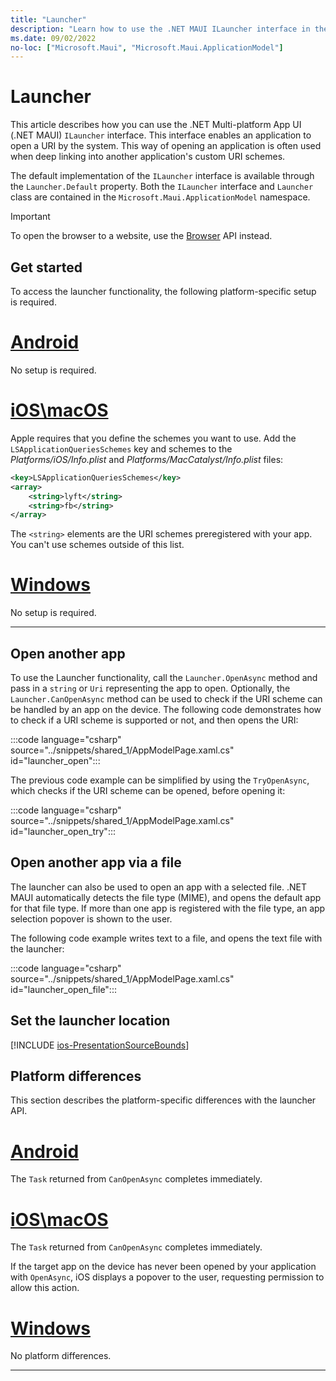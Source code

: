 ```yaml
---
title: "Launcher"
description: "Learn how to use the .NET MAUI ILauncher interface in the Microsoft.Maui.ApplicationModel namespace, which can open another application by URI."
ms.date: 09/02/2022
no-loc: ["Microsoft.Maui", "Microsoft.Maui.ApplicationModel"]
---
```


# Launcher

This article describes how you can use the .NET Multi-platform App UI (.NET MAUI) `ILauncher` interface. This interface enables an application to open a URI by the system. This way of opening an application is often used when deep linking into another application's custom URI schemes.

The default implementation of the `ILauncher` interface is available through the `Launcher.Default` property. Both the `ILauncher` interface and `Launcher` class are contained in the `Microsoft.Maui.ApplicationModel` namespace.

> [!IMPORTANT]
> To open the browser to a website, use the [Browser](open-browser.md) API instead.

## Get started

To access the launcher functionality, the following platform-specific setup is required.

<!-- markdownlint-disable MD025 -->
# [Android](#tab/android)

No setup is required.

# [iOS\macOS](#tab/ios)

Apple requires that you define the schemes you want to use. Add the `LSApplicationQueriesSchemes` key and schemes to the _Platforms/iOS/Info.plist_ and _Platforms/MacCatalyst/Info.plist_ files:

```xml
<key>LSApplicationQueriesSchemes</key>
<array>
    <string>lyft</string>  
    <string>fb</string>
</array>
```

The `<string>` elements are the URI schemes preregistered with your app. You can't use schemes outside of this list.

# [Windows](#tab/windows)

No setup is required.

-----
<!-- markdownlint-enable MD025 -->

## Open another app

To use the Launcher functionality, call the `Launcher.OpenAsync` method and pass in a `string` or `Uri` representing the app to open. Optionally, the `Launcher.CanOpenAsync` method can be used to check if the URI scheme can be handled by an app on the device. The following code demonstrates how to check if a URI scheme is supported or not, and then opens the URI:

:::code language="csharp" source="../snippets/shared_1/AppModelPage.xaml.cs" id="launcher_open":::

The previous code example can be simplified by using the `TryOpenAsync`, which checks if the URI scheme can be opened, before opening it:

:::code language="csharp" source="../snippets/shared_1/AppModelPage.xaml.cs" id="launcher_open_try":::

## Open another app via a file

The launcher can also be used to open an app with a selected file. .NET MAUI automatically detects the file type (MIME), and opens the default app for that file type. If more than one app is registered with the file type, an app selection popover is shown to the user.

The following code example writes text to a file, and opens the text file with the launcher:

:::code language="csharp" source="../snippets/shared_1/AppModelPage.xaml.cs" id="launcher_open_file":::

## Set the launcher location

[!INCLUDE [ios-PresentationSourceBounds](../includes/ios-PresentationSourceBounds.md)]

## Platform differences

This section describes the platform-specific differences with the launcher API.

<!-- markdownlint-disable MD025 -->
<!-- markdownlint-disable MD024 -->
# [Android](#tab/android)

The `Task` returned from `CanOpenAsync` completes immediately.

# [iOS\macOS](#tab/ios)

The `Task` returned from `CanOpenAsync` completes immediately.

If the target app on the device has never been opened by your application with `OpenAsync`, iOS displays a popover to the user, requesting permission to allow this action.

<!-- TODO: where does this go?
For more information about the iOS implementation, see [TITLE](xref:UIKit.UIApplication.CanOpenUrl*)
-->

# [Windows](#tab/windows)

No platform differences.

-----
<!-- markdownlint-enable MD024 -->
<!-- markdownlint-enable MD025 -->
